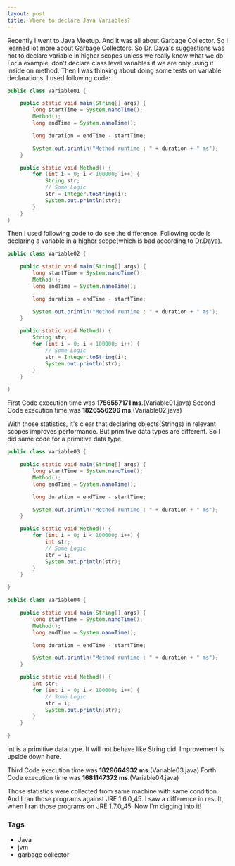```yaml
---
layout: post
title: Where to declare Java Variables?
---
```


Recently I went to Java Meetup. And it was all about Garbage Collector. So I learned lot more about Garbage Collectors. So Dr. Daya's suggestions was not to declare variable in higher scopes unless we really know what we do. For a example, don't declare class level variables if we are only using it inside on method. Then I was thinking about doing some tests on variable declarations. I used following code:

```java
public class Variable01 {

	public static void main(String[] args) {
		long startTime = System.nanoTime();
		Method();
		long endTime = System.nanoTime();

		long duration = endTime - startTime;

		System.out.println("Method runtime : " + duration + " ms");
	}

	public static void Method() {
		for (int i = 0; i < 100000; i++) {
			String str;
			// Some Logic
			str = Integer.toString(i);
			System.out.println(str);
		}
	}
}
```

Then I used following code to do see the difference. Following code is declaring a variable in a higher scope(which is bad according to Dr.Daya).

```java
public class Variable02 {

	public static void main(String[] args) {
		long startTime = System.nanoTime();
		Method();
		long endTime = System.nanoTime();

		long duration = endTime - startTime;

		System.out.println("Method runtime : " + duration + " ms");
	}

	public static void Method() {			
		String str;
		for (int i = 0; i < 100000; i++) {
			// Some Logic
			str = Integer.toString(i);
			System.out.println(str);
		}
	}

}
```

First Code execution time was **1756557171 ms**.(Variable01.java)
Second Code execution time was **1826556296 ms**.(Variable02.java)

With those statistics, it's clear that declaring objects(Strings) in relevant scopes improves performance. But primitive data types are different. So I did same code for a primitive data type.

```java
public class Variable03 {

	public static void main(String[] args) {
		long startTime = System.nanoTime();
		Method();
		long endTime = System.nanoTime();

		long duration = endTime - startTime;

		System.out.println("Method runtime : " + duration + " ms");
	}

	public static void Method() {
		for (int i = 0; i < 100000; i++) {
			int str;
			// Some Logic
			str = i;
			System.out.println(str);
		}
	}

}

public class Variable04 {

	public static void main(String[] args) {
		long startTime = System.nanoTime();
		Method();
		long endTime = System.nanoTime();

		long duration = endTime - startTime;

		System.out.println("Method runtime : " + duration + " ms");
	}

	public static void Method() {
		int str;
		for (int i = 0; i < 100000; i++) {
			// Some Logic
			str = i;
			System.out.println(str);
		}
	}

}
```

int is a primitive data type. It will not behave like String did. Improvement is upside down here.

Third Code execution time was **1829664932 ms**.(Variable03.java)
Forth Code execution time was **1681147372 ms**.(Variable04.java)

Those statistics were collected from same machine with same condition. And I ran those programs against JRE 1.6.0_45. I saw a difference in result, when I ran those programs on JRE 1.7.0_45. Now I'm digging into it!

### Tags

- Java
- jvm
- garbage collector